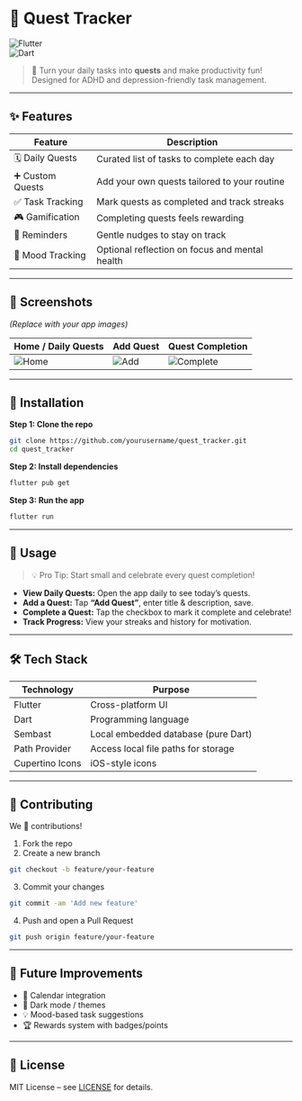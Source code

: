 # 🌟 Quest Tracker

![Flutter](https://img.shields.io/badge/Flutter-02569B?style=for-the-badge&logo=flutter&logoColor=white)  
![Dart](https://img.shields.io/badge/Dart-0175C2?style=for-the-badge&logo=dart&logoColor=white)  

> 🎯 Turn your daily tasks into **quests** and make productivity fun!  
> Designed for ADHD and depression-friendly task management.

---

## ✨ Features

| Feature | Description |
|---------|-------------|
| 🗓 Daily Quests | Curated list of tasks to complete each day |
| ➕ Custom Quests | Add your own quests tailored to your routine |
| ✅ Task Tracking | Mark quests as completed and track streaks |
| 🎮 Gamification | Completing quests feels rewarding |
| 🔔 Reminders | Gentle nudges to stay on track |
| 💭 Mood Tracking | Optional reflection on focus and mental health |

---

## 📸 Screenshots

*(Replace with your app images)*  

| Home / Daily Quests | Add Quest | Quest Completion |
|--------------------|-----------|-----------------|
| ![Home](#) | ![Add](#) | ![Complete](#) |

---

## 🚀 Installation

**Step 1: Clone the repo**

```bash
git clone https://github.com/yourusername/quest_tracker.git
cd quest_tracker
```

**Step 2: Install dependencies**

```bash
flutter pub get
```

**Step 3: Run the app**

```bash
flutter run
```

---

## 📝 Usage

> 💡 Pro Tip: Start small and celebrate every quest completion!  

- **View Daily Quests:** Open the app daily to see today’s quests.  
- **Add a Quest:** Tap **“Add Quest”**, enter title & description, save.  
- **Complete a Quest:** Tap the checkbox to mark it complete and celebrate!  
- **Track Progress:** View your streaks and history for motivation.  

---

## 🛠 Tech Stack

| Technology | Purpose |
|------------|---------|
| Flutter | Cross-platform UI |
| Dart | Programming language |
| Sembast | Local embedded database (pure Dart) |
| Path Provider | Access local file paths for storage |
| Cupertino Icons | iOS-style icons |

---

## 🤝 Contributing

We 💖 contributions!  

1. Fork the repo  
2. Create a new branch  

```bash
git checkout -b feature/your-feature
```

3. Commit your changes  

```bash
git commit -am 'Add new feature'
```

4. Push and open a Pull Request  

```bash
git push origin feature/your-feature
```

---

## 🔮 Future Improvements

- 📅 Calendar integration  
- 🌙 Dark mode / themes  
- 💡 Mood-based task suggestions  
- 🏆 Rewards system with badges/points  

---

## 📄 License

MIT License – see [LICENSE](LICENSE) for details.
